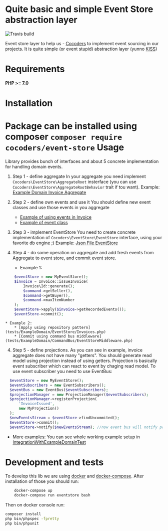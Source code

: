 Quite basic and simple Event Store abstraction layer
==============================================

![Travis build](https://api.travis-ci.org/cocoders/event-store.svg)

Event store layer to help us - [Cocoders](http://cocoders.com) to implement event sourcing in our projects.
It is quite simple (or event stupid) abstraction layer (yunno [KISS](https://en.wikipedia.org/wiki/KISS_principle))

Requirements
=============

**PHP >= 7.0**

Installation
=============

Package can be installed using composer `composer require cocoders/event-store`
Usage
=======
Library provides bunch of interfaces and about 5 concrete implementation for handling domain events.

1. Step 1 - define aggregate
In your aggregate you need implement `Cocoders\EventStore\AggregateRoot` insterface (you can use `Cocoders\EventStore\AggregateRootBehavior` trait if tou want).
    Example: [Example Domain Invoice Aggregate](tests/ExampleDomain/Invoice.php)

1. Step 2 - define own events and use it
You should define new event classes and use those events in you aggregate
    * [Example of using events in Invoice](tests/ExampleDomain/Invoice.php)
    * [Example of event class](tests/ExampleDomain/Invoice/Events/InvoiceAdded.php)

2. Step 3 - implement EventStore
You need to create concrete implementation of `Cocoders\EventStore\EventStore` interface, using your favorite db engine ;)
    Example: [Json File EventStore](tests/ExampleDomain/Infastracture/File/EventStore.php)

3. Step 4 - do some operation on aggregate and add fresh events from Aggregate to event store, and commit event store.

    * Example 1:
```php
    $eventStore = new MyEventStore();
    $invoice = Invoice::issueInvoice(
        Invoice\Id::generate();
        $command->getSeller(),
        $command->getBuyer(),
        $command->maxItemNumber
    );
    $eventStore->apply($invoice->getRecordedEvents());
    $eventStore->commit();
```
    * Example 2:
        * [Apply using repository pattern](tests/ExampleDomain/EventStore/Invoices.php)
        * [Commit using command bus middleware](tests/ExampleDomain/CommandBus/EventStoreMiddleware.php)

4. Step 5 - define projections.
   As you can see in example, invoice aggregate does not have many "getters".
   You should generate read model using projection instead of using getters.
   Projection is basically event subscriber which can react to event by chaging read model.
   To use event subscriber you need to use EventBus:

```php
  $eventStore = new MyEventStore(); 
  $eventSubscribers = new EventSubscribers();
  $eventBus = new EventBus($eventSubscribers);
  $projectionManager = new ProjectionManager($eventSubscribers);
  $projectionManager->registerProjection(
      'InvoiceIssued',
      new MyProjection()
  );
  $newEventsStream = $eventStore->findUncommited();
  $eventStore->commit();
  $eventStore->notify($newEventsStream); //now event bus will notify projections as well
```
    
   * More examples:
        You can see whole working example setup in [IntegrationWithExampleDomainTest](tests/Tests/IntegrationWithExampleDomainTest.php)        


Development and tests
=================

To develop this lib we are using [docker](http://docker.io) and [docker-compose](https://docs.docker.com/compose/overview/).
After installation of those you should run:

```bash
    docker-compose up
    docker-compose run eventstore bash
```

Then on docker console run:

```bash
composer install
php bin/phpspec -fpretty
php bin/phpunit
```


